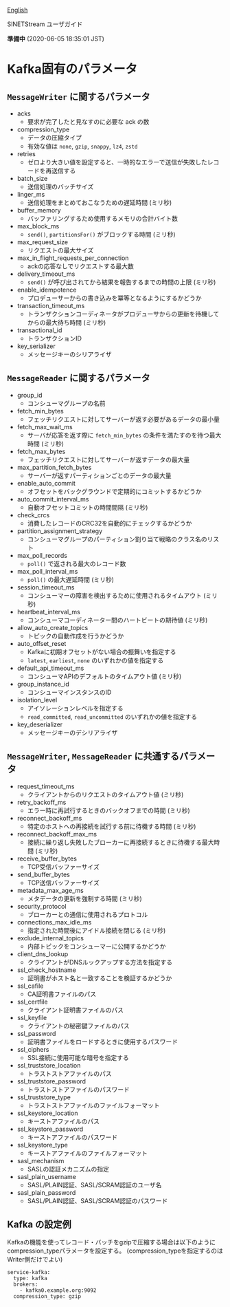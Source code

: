 <!--
Copyright (C) 2019 National Institute of Informatics

Licensed to the Apache Software Foundation (ASF) under one
or more contributor license agreements.  See the NOTICE file
distributed with this work for additional information
regarding copyright ownership.  The ASF licenses this file
to you under the Apache License, Version 2.0 (the
"License"); you may not use this file except in compliance
with the License.  You may obtain a copy of the License at

  http://www.apache.org/licenses/LICENSE-2.0

Unless required by applicable law or agreed to in writing,
software distributed under the License is distributed on an
"AS IS" BASIS, WITHOUT WARRANTIES OR CONDITIONS OF ANY
KIND, either express or implied.  See the License for the
specific language governing permissions and limitations
under the License.
-->

[English](config-kafka.en.md)

SINETStream ユーザガイド

**準備中** (2020-06-05 18:35:01 JST)

# Kafka固有のパラメータ

## `MessageWriter` に関するパラメータ

* acks
    * 要求が完了したと見なすのに必要な ack の数
* compression_type
    * データの圧縮タイプ
    * 有効な値は `none`, `gzip`, `snappy`, `lz4`, `zstd`
* retries
    * ゼロより大きい値を設定すると、一時的なエラーで送信が失敗したレコードを再送信する
* batch_size
    * 送信処理のバッチサイズ
* linger_ms
    * 送信処理をまとめておこなうための遅延時間 (ミリ秒)
* buffer_memory
    * バッファリングするため使用するメモリの合計バイト数
* max_block_ms
    * `send()`, `partitionsFor()` がブロックする時間 (ミリ秒)
* max_request_size
    * リクエストの最大サイズ
* max_in_flight_requests_per_connection
    * ackの応答なしでリクエストする最大数
* delivery_timeout_ms
    * `send()` が呼び出されてから結果を報告するまでの時間の上限 (ミリ秒)
* enable_idempotence
    * プロデューサーからの書き込みを冪等となるようにするかどうか
* transaction_timeout_ms
    * トランザクションコーディネータがプロデューサからの更新を待機してからの最大待ち時間 (ミリ秒)
* transactional_id
    * トランザクションID
* key_serializer
    * メッセージキーのシリアライザ

## `MessageReader` に関するパラメータ

* group_id
    * コンシューマグループの名前
* fetch_min_bytes
    * フェッチリクエストに対してサーバーが返す必要があるデータの最小量
* fetch_max_wait_ms
    *  サーバが応答を返す際に `fetch_min_bytes` の条件を満たすのを待つ最大時間 (ミリ秒)
* fetch_max_bytes
    * フェッチリクエストに対してサーバーが返すデータの最大量
* max_partition_fetch_bytes
    * サーバーが返すパーティションごとのデータの最大量
* enable_auto_commit
    *  オフセットをバックグラウンドで定期的にコミットするかどうか
* auto_commit_interval_ms
    * 自動オフセットコミットの時間間隔 (ミリ秒)
* check_crcs
    *  消費したレコードのCRC32を自動的にチェックするかどうか
* partition_assignment_strategy
    * コンシューマグループのパーティション割り当て戦略のクラス名のリスト
* max_poll_records
    * `poll()` で返される最大のレコード数
* max_poll_interval_ms
    * `poll()` の最大遅延時間 (ミリ秒)
* session_timeout_ms
    * コンシューマーの障害を検出するために使用されるタイムアウト (ミリ秒)
* heartbeat_interval_ms
    * コンシューマコーディネーター間のハートビートの期待値 (ミリ秒)
* allow_auto_create_topics
    * トピックの自動作成を行うかどうか
* auto_offset_reset
    * Kafkaに初期オフセットがない場合の振舞いを指定する
    * `latest`, `earliest`, `none` のいずれかの値を指定する
* default_api_timeout_ms
    * コンシューマAPIのデフォルトのタイムアウト値 (ミリ秒)
* group_instance_id
    * コンシューマインスタンスのID
* isolation_level
    * アイソレーションレベルを指定する
    * `read_committed`, `read_uncommitted` のいずれかの値を指定する
* key_deserializer
    * メッセージキーのデシリアライザ

## `MessageWriter`, `MessageReader` に共通するパラメータ

* request_timeout_ms
    * クライアントからのリクエストのタイムアウト値 (ミリ秒)
* retry_backoff_ms
    * エラー時に再試行するときのバックオフまでの時間 (ミリ秒)
* reconnect_backoff_ms
    * 特定のホストへの再接続を試行する前に待機する時間 (ミリ秒)
* reconnect_backoff_max_ms
    * 接続に繰り返し失敗したブローカーに再接続するときに待機する最大時間 (ミリ秒)
* receive_buffer_bytes
    * TCP受信バッファーサイズ
* send_buffer_bytes
    * TCP送信バッファーサイズ
* metadata_max_age_ms
    * メタデータの更新を強制する時間 (ミリ秒)
* security_protocol
    * ブローカーとの通信に使用されるプロトコル
* connections_max_idle_ms
    * 指定された時間後にアイドル接続を閉じる (ミリ秒)
* exclude_internal_topics
    * 内部トピックをコンシューマーに公開するかどうか
* client_dns_lookup
    * クライアントがDNSルックアップする方法を指定する
* ssl_check_hostname
    * 証明書がホスト名と一致することを検証するかどうか
* ssl_cafile
    * CA証明書ファイルのパス
* ssl_certfile
    * クライアント証明書ファイルのパス
* ssl_keyfile
    *  クライアントの秘密鍵ファイルのパス
* ssl_password
    *  証明書ファイルをロードするときに使用するパスワード
* ssl_ciphers
    * SSL接続に使用可能な暗号を指定する
* ssl_truststore_location
    * トラストストアファイルのパス
* ssl_truststore_password
    * トラストストアファイルのパスワード
* ssl_truststore_type
    * トラストストアファイルのファイルフォーマット
* ssl_keystore_location
    * キーストアファイルのパス
* ssl_keystore_password
    * キーストアファイルのパスワード
* ssl_keystore_type
    * キーストアファイルのファイルフォーマット
* sasl_mechanism
    * SASLの認証メカニズムの指定
* sasl_plain_username
    * SASL/PLAIN認証、SASL/SCRAM認証のユーザ名
* sasl_plain_password
    * SASL/PLAIN認証、SASL/SCRAM認証のパスワード

## Kafka の設定例

Kafkaの機能を使ってレコード・バッチをgzipで圧縮する場合は以下のようにcompression_typeパラメータを設定する。
(compression_typeを指定するのはWriter側だけでよい)

```
service-kafka:
  type: kafka
  brokers:
    - kafka0.example.org:9092
  compression_type: gzip
```
